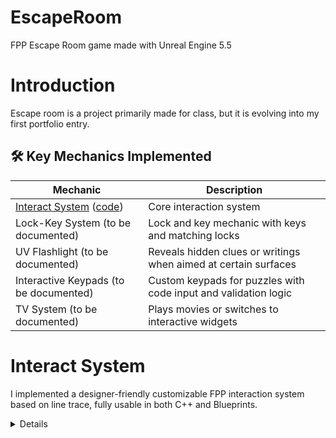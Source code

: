 # EscapeRoom

FPP Escape Room game made with Unreal Engine 5.5

# Introduction

Escape room is a project primarily made for class, but it is evolving into my first portfolio entry.

## 🛠️ Key Mechanics Implemented

| Mechanic                                                                          | Description                                                     |
|-----------------------------------------------------------------------------------|-----------------------------------------------------------------|
| [Interact System](#interact-system) ([code](Source/EscapeRoom/InteractionSystem)) | Core interaction system                                         |
| Lock-Key System (to be documented)                                                | Lock and key mechanic with keys and matching locks              |
| UV Flashlight (to be documented)                                                  | Reveals hidden clues or writings when aimed at certain surfaces |
| Interactive Keypads (to be documented)                                            | Custom keypads for puzzles with code input and validation logic |
| TV System (to be documented)                                                      | Plays movies or switches to interactive widgets                 |

# Interact System

I implemented a designer-friendly customizable FPP interaction system based on line trace, fully usable in both C++ and Blueprints.

<details>

![Interact1](https://github.com/user-attachments/assets/770a5737-f053-4986-9b25-15f35b4e0b66)
![Interact2](https://github.com/user-attachments/assets/77eefc8d-95aa-45d8-9f51-31de5e766125)
![Interact3](https://github.com/user-attachments/assets/dbfd446c-01d0-44d5-a0e0-ca8ef3ca07a4)

## Implementations

- [**Interact component**](#interact-component-code) ([code](Source/EscapeRoom/InteractionSystem/ERInteractComponent.h))
    - [Enhanced input](#enhanced-input)
- [**Interactable base classes**](#interactable-base-classes) (actor [code](Source/EscapeRoom/InteractionSystem/ERInteractableActorBase.h),
  pawn [code](Source/EscapeRoom/InteractionSystem/ERInteractablePawnBase.h),
  character [code](Source/EscapeRoom/InteractionSystem/ERInteractableCharacterBase.h)) - their implementations are basically the same thanks
  to wrapping logic into component
    - [Interactable component](#interactable-component-code) ([code](Source/EscapeRoom/InteractionSystem/ERInteractableComponent.h))
    - [Interact interface](#interact-interface-code) ([code](Source/EscapeRoom/InteractionSystem/ERInteractInterface.h))
- [**Interact icon widget**](#interact-icon-widget-code) ([code](Source/EscapeRoom/InteractionSystem/ERInteractIconWidget.h))
    - [Progress circle](#progress-circle-code)

## Interact component ([code](Source/EscapeRoom/InteractionSystem/ERInteractComponent.h))

It's a component that allows the player to interact. All the necessary logic is encapsulated within it.  
It's easy to add to C++ class or Blueprint class.

<details>
<summary>How to use</summary>

***C++***  
.h

```cpp
UPROPERTY(VisibleAnywhere)
TObjectPtr<UERInteractComponent> InteractComponent;
```

constructor

```cpp
InteractComponent = CreateDefaultSubobject<UERInteractComponent>(TEXT("InteractComponent"));
```

***Blueprints***  
![image](https://github.com/user-attachments/assets/ed71782c-2208-4374-b5a4-bb7e9a327dc1)

In both scenarios its works after setting up IMC and Input Actions.  
![image](https://github.com/user-attachments/assets/dce343fc-4d72-459d-80c9-4657aeb85685)

</details>

## Enhanced input

I made this system with enhanced input system's capabilities in mind. So there are two types of interaction: press and hold.

<details>

The "Press" input action has a *Pressed* trigger, so it triggers only once.

![image](https://github.com/user-attachments/assets/eec78740-9d52-469f-b4e0-5092c3d70ddc)

Hold input action has *Hold* trigger and `OneShot` marked, so after `HoldTimeThreshold` it triggers only once.

![image](https://github.com/user-attachments/assets/682a9e47-b7b8-4e3a-b24f-d5982b3dc4bf)

Thanks to this trigger we can visualize it using [Progress circle](#progress-circle-code).

</details>

## Interactable base classes

I combined interface, component, and inheritance to create three base classes for actors, pawns, and characters. I'm aware it's not a
perfect solution, mainly due to repetitive code in those classes and the existence of two ways to check if an object is interactable - via
the base class and via the interface. However, it's the best idea I came up with. Thanks to wrapping the logic into
the [interactable component](#interactable-component-code), repetitive code is reduced, and any modifications can be made directly in the
interactable component.

<details>
<summary>How to use</summary>

***C++***  
.h

```cpp
UCLASS()
class ESCAPEROOM_API AKey : public AERInteractableActorBase

...

UCLASS()
class ESCAPEROOM_API AKeypad : public AERInteractablePawnBase

...

UCLASS()
class ESCAPEROOM_API ANPC : public AERInteractableCharacterBase
```

***Blueprints***  
![image](https://github.com/user-attachments/assets/b1c97b89-6c7d-410a-8277-f43fa91dbb37)

</details>

## Interactable component ([code](Source/EscapeRoom/InteractionSystem/ERInteractableComponent.h))

It's tightly connected with [interact interface](#interact-interface-code). In blueprint you have to select Interact Widget Class. Thanks to
this component we can easily change properties via C++ or inside blueprint details.

<details>
<summary>How to use</summary>

***C++***

constructor

```cpp
InteractableComp->InteractCategory = EERInteractCategory::Collect;
InteractableComp->InteractType = EERInteractType::Hold;
InteractableComp->IconSize = FVector2D(25.f, 25.f);
InteractableComp->InitialIconOpacity = 0.3f;
InteractableComp->InitialProgressCircleOpacity = 0.f;
InteractableComp->ProgressCircleSize = FVector2D(50.f, 50.f);
InteractableComp->HoldTimeThreshold = 1.f;
InteractableComp->bCanInteract = true;
InteractableComp->bUseCustomInteractArea = true;
```

***Blueprints***  
![image](https://github.com/user-attachments/assets/2b9d2281-8d45-4e90-9883-88fbc9544998)

In both scenarios you have to set Interact Widget Class.

</details>

### Outline ([logic](Source/EscapeRoom/InteractionSystem/ERInteractableComponent.cpp#L50))

To outline meshes I used Outline material, which I added to Post Process Volume materials and change `Custom Depth-Stencil Pass` in Project
Settings to `Enabled with Stencil`.  
To select which mesh should outline we have to add them to array `OutlineMeshComps` (we can add many).

<details>
<summary>Screens</summary>

![image](https://github.com/user-attachments/assets/83057750-b73d-4b13-ac54-3cc2dceed0f4)  
![image](https://github.com/user-attachments/assets/ffaa3e7c-72c8-4841-8622-336e2f999770)  
![image](https://github.com/user-attachments/assets/1ebf220d-6579-487f-a011-a86e9cd3b102)

</details>


***C++***  
constructor or begin play

```cpp
InteractableComp->AddOutlineMeshComponent(KeyMesh);

...

InteractableComp->SetOutlineMeshComponents(OutlineMeshesArray);
```

***Blueprints***  
<img src="https://github.com/user-attachments/assets/9ae56ca0-2b4b-4082-b8fe-779e59d85b76" width="800">  
<img src="https://github.com/user-attachments/assets/1028a9e1-74c9-4eca-85ca-f4abda771bfb" width="800">

### Interact area ([logic](Source/EscapeRoom/InteractionSystem/ERInteractComponent.cpp#L249))

By default interact area is whole object. We can adjust that by setting `bUseCustomInteractArea` to `true`. After this we have to add
collision with collision preset `InteractArea` and we can adjust its attachment, size and transform.  
***C++***  
.h

```cpp
UPROPERTY(VisibleAnywhere)
TObjectPtr<UBoxComponent> InteractBox;
```

constructor

```cpp
InteractableComp->bUseCustomInteractArea = true;
InteractBox = CreateDefaultSubobject<UBoxComponent>(TEXT("InteractBox"));
InteractBox->SetCollisionProfileName(TEXT("InteractArea"));
```

***Blueprints***  
![image](https://github.com/user-attachments/assets/1162e3b6-85ea-4bfa-9d88-35f999d0aa18)  
![image](https://github.com/user-attachments/assets/2447c27d-534b-4dfe-a0d9-14a003e4e0f2)  
![image](https://github.com/user-attachments/assets/07495b2e-671a-4708-821e-56e286fe626a)

### Widget attachment ([logic](Source/EscapeRoom/InteractionSystem/ERInteractableComponent.cpp#L216))

By default widget is attached to the root of object. We can adjust that by overriding [interact interface](#interact-interface-code)
function - `GetWidgetAttachmentComponent`. Thanks to this we can reattach and retransform widget attachment as we wish.  
***C++***  
.h

```cpp
UPROPERTY(VisibleAnywhere)
TObjectPtr<USceneComponent> WidgetAttachment;
```

constructor

```cpp
WidgetAttachment = CreateDefaultSubobject<USceneComponent>(TEXT("WidgetAttachment"));
WidgetAttachment->SetupAttachment(KeyMesh);
```

***Blueprints***  
![image](https://github.com/user-attachments/assets/88df66d3-6728-4430-bd24-57718d0f86a9)  
![image](https://github.com/user-attachments/assets/ab6a6f0a-0e21-425b-a157-cb1b20d7c62b)  
![image](https://github.com/user-attachments/assets/2db82a32-360b-4012-a116-463b440ac888)

## Interact interface ([code](Source/EscapeRoom/InteractionSystem/ERInteractInterface.h))

There are several functions, but part of them is only meant to be overriden.  
Part of them has their basic implementation in [interactable component](#interactable-component-code):

***Can be overriden***

| Function                                                                                      | Description                                                                                                                                                                  |
|-----------------------------------------------------------------------------------------------|------------------------------------------------------------------------------------------------------------------------------------------------------------------------------|
| [DisplayInteractionUI](Source/EscapeRoom/InteractionSystem/ERInteractableComponent.cpp#L38)   | has basic logic for showing widget and outline correct meshes, called when looking at interactable object                                                                    |
| GetWidgetAttachment                                                                           | has NO basic logic, override it to provide custom widget location/attachment                                                                                                 |
| [InteractPressStarted](Source/EscapeRoom/InteractionSystem/ERInteractableComponent.cpp#L60)   | has basic logic for setting interact instigator, called as soon as we press interaction key                                                                                  |
| InteractPressTriggered                                                                        | has NO basic logic, override it to provide interaction logic, called after InteractPressStarted                                                                              |
| [InteractPressCompleted](Source/EscapeRoom/InteractionSystem/ERInteractableComponent.cpp#L71) | has basic logic for resetting interact instigator, called after InteractPressTriggered                                                                                       |
| [InteractHoldStarted](Source/EscapeRoom/InteractionSystem/ERInteractableComponent.cpp#L77)    | has basic logic for setting interact instigator and setting holding logic, called as soon as we press interaction key                                                        |
| [InteractHoldOngoing](Source/EscapeRoom/InteractionSystem/ERInteractableComponent.cpp#L94)    | has basic logic for interpolating widget visuals, called every frame for [HoldTimeTimeThreshold](Source/EscapeRoom/InteractionSystem/ERInteractableComponent.h#L85)          |
| InteractHoldTriggered                                                                         | has NO basic logic, override it to provide interaction logic, called after [HoldTimeTimeThreshold](Source/EscapeRoom/InteractionSystem/ERInteractableComponent.h#L85)        |
| [InteractHoldCanceled](Source/EscapeRoom/InteractionSystem/ERInteractableComponent.cpp#L116)  | has basic logic for resetting interact instigator and enables widget visuals to fade down, called when we stop holding key and InteractHoldTriggered is never getting called |
| [InteractHoldCompleted](Source/EscapeRoom/InteractionSystem/ERInteractableComponent.cpp#L131) | has basic logic for resetting interact instigator and enables widget visuals to fade down, called after successful hold after InteractHoldTriggered                          |

We can override them in C++ and Blueprints.  
*Note:* Do **NOT** forget about calling to parent/super.  
***C++***  
.h

```cpp
virtual void InteractHoldTriggered_Implementation() override;
```

.cpp

```cpp
void AERKey::InteractHoldTriggered_Implementation()
{
  Super::InteractHoldTriggered_Implementation();
  
  // logic
}
```

***Blueprints***  
![image](https://github.com/user-attachments/assets/71406912-cdd8-495e-8533-5d5bbaf2e8f2)

***Meant only to be called***

| Function                                                                                          | Description                                                                                                            |
|---------------------------------------------------------------------------------------------------|------------------------------------------------------------------------------------------------------------------------|
| [DoesUseCustomInteractArea](Source/EscapeRoom/InteractionSystem/ERInteractableComponent.cpp#L146) | determines usage of custom interact area ([usage](Source/EscapeRoom/InteractionSystem/ERInteractComponent.cpp#L250))   |
| [SetCanInteract](Source/EscapeRoom/InteractionSystem/ERInteractableComponent.cpp#L151)            | determines intractability, can be used to prevent further interaction or enable/disable interaction in specific moment |
| [GetCanInteract](Source/EscapeRoom/InteractionSystem/ERInteractableComponent.cpp#L156)            | ([usage](Source/EscapeRoom/InteractionSystem/ERInteractComponent.cpp#L243))                                            |
| [GetInteractType](Source/EscapeRoom/InteractionSystem/ERInteractableComponent.cpp#L161)           | ([usage](Source/EscapeRoom/InteractionSystem/ERInteractComponent.cpp#L101))                                            |

## Interact icon widget ([code](Source/EscapeRoom/InteractionSystem/ERInteractIconWidget.h))

Widget that is attached to every interactable object. Based on `InteractCategory` and `InteractType` switches icons and
showing/hiding [progress circle](#progress-circle-code).  
![image](https://github.com/user-attachments/assets/926617e0-929a-4ee4-9410-863f7832a56c)
![image](https://github.com/user-attachments/assets/5e9be686-01f7-462d-83ce-8ce98bd0573a)  
![image](https://github.com/user-attachments/assets/54e41b5d-e39a-420a-9a7e-11e6f2b81b2d)
![image](https://github.com/user-attachments/assets/0550f40a-ede3-4dd9-8ede-4a3fb1e5cd7f)

We setting initial values thanks to [Init](Source/EscapeRoom/InteractionSystem/ERInteractIconWidget.cpp#L81) function.

## Progress circle ([code](Source/EscapeRoom/InteractionSystem/ERProgressCircle.h))

![image](https://github.com/user-attachments/assets/08de9d83-2dc7-413e-84c0-19057ccffb4a)  
Thanks to [this](https://www.youtube.com/watch?v=BgOAbAdi8f0) tutorial I made progress circle material and then widget with some adjustment
to my preferences.
![image](https://github.com/user-attachments/assets/7e8476f6-1beb-4437-923a-b571eb0d112d)  
In case screen is not readable enough - [here](https://blueprintue.com/render/n14dzb06/) is link to bluprintue.

</details>
